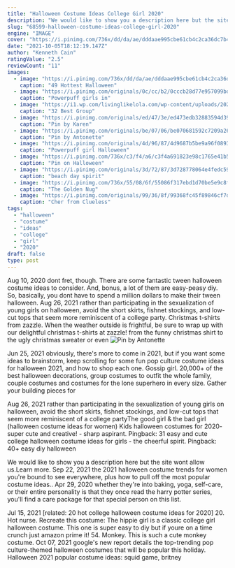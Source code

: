 ```yaml
---
title: "Halloween Costume Ideas College Girl 2020"
description: "We would like to show you a description here but the site wont allow us.Learn more"
slug: "68599-halloween-costume-ideas-college-girl-2020"
engine: "IMAGE"
cover: "https://i.pinimg.com/736x/dd/da/ae/dddaae995cbe61cb4c2ca36dc7b40a52.jpg"
date: "2021-10-05T18:12:19.147Z"
author: "Kenneth Cain"
ratingValue: "2.5"
reviewCount: "11"
images:
  - image: "https://i.pinimg.com/736x/dd/da/ae/dddaae995cbe61cb4c2ca36dc7b40a52.jpg"
    caption: "49 Hottest Halloween"
  - image: "https://i.pinimg.com/originals/0c/cc/b2/0cccb28d77e957099bdc8d1cdb62a70f.jpg"
    caption: "Powerpuff girls in"
  - image: "https://i1.wp.com/livinglikelola.com/wp-content/uploads/2020/07/convicts.jpg?resize=563%2C557&ssl=1"
    caption: "32 Best Group"
  - image: "https://i.pinimg.com/originals/ed/47/3e/ed473edb32883594d3962ea2f88ab536.jpg"
    caption: "Pin by Karen"
  - image: "https://i.pinimg.com/originals/be/07/06/be070681592c7209a26f2b00f1fbd927.jpg"
    caption: "Pin by Antonette"
  - image: "https://i.pinimg.com/originals/4d/96/87/4d9687b5be9a96f08930745d7cbce395.jpg"
    caption: "Powerpuff girl Halloween"
  - image: "https://i.pinimg.com/736x/c3/f4/a6/c3f4a691823e98c1765e41b58936d14a.jpg"
    caption: "Pin on Halloween"
  - image: "https://i.pinimg.com/originals/3d/72/87/3d728778064e4fedc59647b623811ad1.jpg"
    caption: "beach day spirit"
  - image: "https://i.pinimg.com/736x/55/08/6f/55086f317ebd1d70be5e9c8fb89d432a.jpg"
    caption: "The Golden Nug"
  - image: "https://i.pinimg.com/originals/99/36/8f/99368fc45f89846cf7df49b6b6def247.jpg"
    caption: "Cher from Clueless"
tags:
  - "halloween"
  - "costume"
  - "ideas"
  - "college"
  - "girl"
  - "2020"
draft: false
type: post
---
```


Aug 10, 2020 dont fret, though. There are some fantastic tween halloween costume ideas to consider. And, bonus, a lot of them are easy-peasy diy. So, basically, you dont have to spend a million dollars to make their tween halloween. Aug 26, 2021 rather than participating in the sexualization of young girls on halloween, avoid the short skirts, fishnet stockings, and low-cut tops that seem more reminiscent of a college party. Christmas t-shirts from zazzle. When the weather outside is frightful, be sure to wrap up with our delightful christmas t-shirts at zazzle! from the funny christmas shirt to the ugly christmas sweater or even
![Pin by Antonette](https://i.pinimg.com/originals/be/07/06/be070681592c7209a26f2b00f1fbd927.jpg "Pin by Antonette")

Jun 25, 2021 obviously, there&#39;s more to come in 2021, but if you want some ideas to brainstorm, keep scrolling for some fun pop culture costume ideas for halloween 2021, and how to shop each one. Gossip girl. 20,000+ of the best halloween decorations, group costumes to outfit the whole family, couple costumes and costumes for the lone superhero in every size. Gather your building pieces for
<!--inArticleAds-->

<!--galleryOne-->

Aug 26, 2021 rather than participating in the sexualization of young girls on halloween, avoid the short skirts, fishnet stockings, and low-cut tops that seem more reminiscent of a college partyThe good girl & the bad girl (halloween costume ideas for women)  Kids halloween costumes for 2020- super cute and creative! - sharp aspirant. Pingback: 31 easy and cute college halloween costume ideas for girls - the cheerful spirit. Pingback: 40+ easy diy halloween
<!--inArticleAds-->

<!--galleryTwo-->

We would like to show you a description here but the site wont allow us.Learn more. Sep 22, 2021 the 2021 halloween costume trends for women you're bound to see everywhere, plus how to pull off the most popular costume ideas.. Apr 29, 2020 whether they're into baking, yoga, self-care, or their entire personality is that they once read the harry potter series, you'll find a care package for that special person on this list.
<!--galleryThree-->

Jul 15, 2021 [related: 20 hot college halloween costume ideas for 2020] 20. Hot nurse. Recreate this costume:  The hippie girl is a classic college girl halloween costume. This one is super easy to diy but if youre on a time crunch just amazon prime it! 54. Monkey. This is such a cute monkey costume. Oct 07, 2021 google's new report details the top-trending pop culture-themed halloween costumes that will be popular this holiday. Halloween 2021 popular costume ideas: squid game, britney